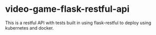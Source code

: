 # video-game-flask-restful-api
This is a restful API with tests built in using flask-restful to deploy using kubernetes and docker. 
